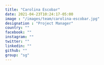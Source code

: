 ```yaml
---
title: "Carolina Escobar"
date: 2021-04-23T10:24:17-05:00
image : "/images/team/carolina-escobar.jpg"
designation : "Project Manager"
country: ""
facebook: ""
instagram: ""
twitter: ""
linkedin: ""
github: ""
group: "sg"
---
```



